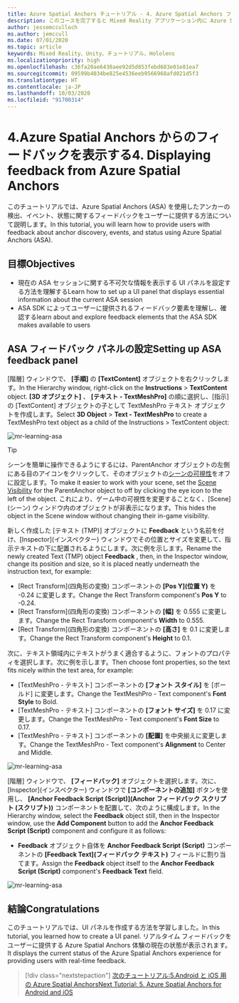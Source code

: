 ```yaml
---
title: Azure Spatial Anchors チュートリアル - 4. Azure Spatial Anchors フィードバックの表示
description: このコースを完了すると Mixed Reality アプリケーション内に Azure Spatial Anchors を実装する方法を学習できます。
author: jessemcculloch
ms.author: jemccull
ms.date: 07/01/2020
ms.topic: article
keywords: Mixed Reality、Unity、チュートリアル、Hololens
ms.localizationpriority: high
ms.openlocfilehash: c36fa20ae6438aee92d5d853febd683e01e81ea7
ms.sourcegitcommit: 09599b4034be825e4536eeb9566968afd021d5f3
ms.translationtype: HT
ms.contentlocale: ja-JP
ms.lasthandoff: 10/03/2020
ms.locfileid: "91700314"
---
```

# <a name="4-displaying-feedback-from-azure-spatial-anchors"></a><span data-ttu-id="25314-105">4.Azure Spatial Anchors からのフィードバックを表示する</span><span class="sxs-lookup"><span data-stu-id="25314-105">4. Displaying feedback from Azure Spatial Anchors</span></span>

<span data-ttu-id="25314-106">このチュートリアルでは、Azure Spatial Anchors (ASA) を使用したアンカーの検出、イベント、状態に関するフィードバックをユーザーに提供する方法について説明します。</span><span class="sxs-lookup"><span data-stu-id="25314-106">In this tutorial, you will learn how to provide users with feedback about anchor discovery, events, and status using Azure Spatial Anchors (ASA).</span></span>

## <a name="objectives"></a><span data-ttu-id="25314-107">目標</span><span class="sxs-lookup"><span data-stu-id="25314-107">Objectives</span></span>

* <span data-ttu-id="25314-108">現在の ASA セッションに関する不可欠な情報を表示する UI パネルを設定する方法を理解する</span><span class="sxs-lookup"><span data-stu-id="25314-108">Learn how to set up a UI panel that displays essential information about the current ASA session</span></span>
* <span data-ttu-id="25314-109">ASA SDK によってユーザーに提供されるフィードバック要素を理解し、確認する</span><span class="sxs-lookup"><span data-stu-id="25314-109">learn about and explore feedback elements that the ASA SDK makes available to users</span></span>

## <a name="setting-up-asa-feedback-panel"></a><span data-ttu-id="25314-110">ASA フィードバック パネルの設定</span><span class="sxs-lookup"><span data-stu-id="25314-110">Setting up ASA feedback panel</span></span>

<span data-ttu-id="25314-111">[階層] ウィンドウで、 **[手順]** の **[TextContent]** オブジェクトを右クリックします。</span><span class="sxs-lookup"><span data-stu-id="25314-111">In the Hierarchy window, right-click on the **Instructions** > **TextContent** object.</span></span> <span data-ttu-id="25314-112">**[3D オブジェクト]** 、 **[テキスト - TextMeshPro]** の順に選択し、[指示] の [TextContent] オブジェクトの子として TextMeshPro テキスト オブジェクトを作成します。</span><span class="sxs-lookup"><span data-stu-id="25314-112">Select **3D Object** > **Text - TextMeshPro** to create a TextMeshPro text object as a child of the Instructions > TextContent object:</span></span>

![mr-learning-asa](images/mr-learning-asa/asa-04-section1-step1-1.png)

> [!TIP]
> <span data-ttu-id="25314-114">シーンを簡単に操作できるようにするには、ParentAnchor オブジェクトの左側にある目のアイコンをクリックして、そのオブジェクトの<a href="https://docs.unity3d.com/Manual/SceneVisibility.html" target="_blank">シーンの可視性</a>をオフに設定します。</span><span class="sxs-lookup"><span data-stu-id="25314-114">To make it easier to work with your scene, set the  <a href="https://docs.unity3d.com/Manual/SceneVisibility.html" target="_blank">Scene Visibility</a> for the ParentAnchor object to off by clicking the eye icon to the left of the object.</span></span> <span data-ttu-id="25314-115">これにより、ゲーム中の可視性を変更することなく、[Scene]\(シーン\) ウィンドウ内のオブジェクトが非表示になります。</span><span class="sxs-lookup"><span data-stu-id="25314-115">This hides the object in the Scene window without changing their in-game visibility.</span></span>

<span data-ttu-id="25314-116">新しく作成した [テキスト (TMP)] オブジェクトに **Feedback** という名前を付け、[Inspector]\(インスペクター\) ウィンドウでその位置とサイズを変更して、指示テキストの下に配置されるようにします。次に例を示します。</span><span class="sxs-lookup"><span data-stu-id="25314-116">Rename the newly created Text (TMP) object **Feedback** , then, in the Inspector window, change its position and size, so it is placed neatly underneath the instruction text, for example:</span></span>

* <span data-ttu-id="25314-117">[Rect Transform]\(四角形の変換\) コンポーネントの **[Pos Y]\(位置 Y\)** を -0.24 に変更します。</span><span class="sxs-lookup"><span data-stu-id="25314-117">Change the Rect Transform component's **Pos Y** to -0.24.</span></span>
* <span data-ttu-id="25314-118">[Rect Transform]\(四角形の変換\) コンポーネントの **[幅]** を 0.555 に変更します。</span><span class="sxs-lookup"><span data-stu-id="25314-118">Change the Rect Transform component's **Width** to 0.555.</span></span>
* <span data-ttu-id="25314-119">[Rect Transform]\(四角形の変換\) コンポーネントの **[高さ]** を 0.1 に変更します。</span><span class="sxs-lookup"><span data-stu-id="25314-119">Change the Rect Transform component's **Height** to 0.1.</span></span>

<span data-ttu-id="25314-120">次に、テキスト領域内にテキストがうまく適合するように、フォントのプロパティを選択します。次に例を示します。</span><span class="sxs-lookup"><span data-stu-id="25314-120">Then choose font properties, so the text fits nicely within the text area, for example:</span></span>

* <span data-ttu-id="25314-121">[TextMeshPro - テキスト] コンポーネントの **[フォント スタイル]** を [ボールド] に変更します。</span><span class="sxs-lookup"><span data-stu-id="25314-121">Change the TextMeshPro - Text component's **Font Style** to Bold.</span></span>
* <span data-ttu-id="25314-122">[TextMeshPro - テキスト] コンポーネントの **[フォント サイズ]** を 0.17 に変更します。</span><span class="sxs-lookup"><span data-stu-id="25314-122">Change the TextMeshPro - Text component's **Font Size** to 0.17.</span></span>
* <span data-ttu-id="25314-123">[TextMeshPro - テキスト] コンポーネントの **[配置]** を中央揃えに変更します。</span><span class="sxs-lookup"><span data-stu-id="25314-123">Change the TextMeshPro - Text component's **Alignment** to Center and Middle.</span></span>

![mr-learning-asa](images/mr-learning-asa/asa-04-section1-step1-2.png)

<span data-ttu-id="25314-125">[階層] ウィンドウで、 **[フィードバック]** オブジェクトを選択します。次に、[Inspector]\(インスペクター\) ウィンドウで **[コンポーネントの追加]** ボタンを使用し、 **[Anchor Feedback Script (Script)]\(Anchor フィードバック スクリプト (スクリプト)\)** コンポーネントを配置して、次のように構成します。</span><span class="sxs-lookup"><span data-stu-id="25314-125">In the Hierarchy window, select the **Feedback** object still, then in the Inspector window, use the **Add Component** button to add the **Anchor Feedback Script (Script)** component and configure it as follows:</span></span>

* <span data-ttu-id="25314-126">**Feedback** オブジェクト自体を **Anchor Feedback Script (Script)** コンポーネントの **[Feedback Text]\(フィードバック テキスト\)** フィールドに割り当てます。</span><span class="sxs-lookup"><span data-stu-id="25314-126">Assign the **Feedback** object itself to the **Anchor Feedback Script (Script)** component's **Feedback Text** field.</span></span>

![mr-learning-asa](images/mr-learning-asa/asa-04-section1-step1-3.png)

## <a name="congratulations"></a><span data-ttu-id="25314-128">結論</span><span class="sxs-lookup"><span data-stu-id="25314-128">Congratulations</span></span>

<span data-ttu-id="25314-129">このチュートリアルでは、UI パネルを作成する方法を学習しました。</span><span class="sxs-lookup"><span data-stu-id="25314-129">In this tutorial, you learned how to create a UI panel.</span></span> <span data-ttu-id="25314-130">リアルタイム フィードバックをユーザーに提供する Azure Spatial Anchors 体験の現在の状態が表示されます。</span><span class="sxs-lookup"><span data-stu-id="25314-130">It displays the current status of the Azure Spatial Anchors experience for providing users with real-time feedback.</span></span>

> [!div class="nextstepaction"]
> [<span data-ttu-id="25314-131">次のチュートリアル:5.Android と iOS 用の Azure Spatial Anchors</span><span class="sxs-lookup"><span data-stu-id="25314-131">Next Tutorial: 5. Azure Spatial Anchors for Android and iOS</span></span>](mr-learning-asa-05.md)
